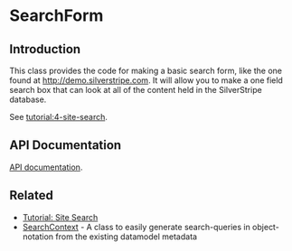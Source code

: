 # SearchForm

## Introduction

This class provides the code for making a basic search form, like the one found at http://demo.silverstripe.com. It will allow you to make a one field search box that can look at all of the content held in the SilverStripe database.

See [tutorial:4-site-search](tutorial/4-site-search).

## API Documentation

[API documentation](http://api.silverstripe.org/trunk/sapphire/SearchForm.html).

## Related
*  [Tutorial: Site Search](tutorial/4-site-search)
*  [SearchContext](searchcontext) - A class to easily generate search-queries in object-notation from the existing datamodel metadata
